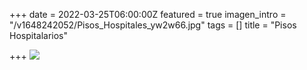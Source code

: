+++
date = 2022-03-25T06:00:00Z
featured = true
imagen_intro = "/v1648242052/Pisos_Hospitales_yw2w66.jpg"
tags = []
title = "Pisos Hospitalarios"

+++
![](https://res.cloudinary.com/novatec/v1648242052/Pisos_Hospitales_yw2w66.jpg)